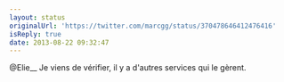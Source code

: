 ```yaml
---
layout: status
originalUrl: 'https://twitter.com/marcgg/status/370478646412476416'
isReply: true
date: 2013-08-22 09:32:47
---
```


@Elie__ Je viens de vérifier, il y a d'autres services qui le gèrent.
